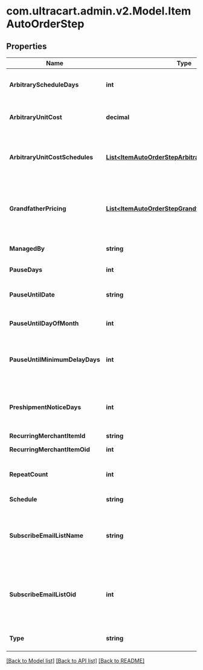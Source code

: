 
# com.ultracart.admin.v2.Model.ItemAutoOrderStep

## Properties

Name | Type | Description | Notes
------------ | ------------- | ------------- | -------------
**ArbitraryScheduleDays** | **int** | If the schedule is arbitrary, then this is the number of days | [optional] 
**ArbitraryUnitCost** | **decimal** | Arbitrary unit cost used to override the regular item cost | [optional] 
**ArbitraryUnitCostSchedules** | [**List&lt;ItemAutoOrderStepArbitraryUnitCostSchedule&gt;**](ItemAutoOrderStepArbitraryUnitCostSchedule.md) | Arbitrary unit costs schedules for more advanced discounting by rebill attempt | [optional] 
**GrandfatherPricing** | [**List&lt;ItemAutoOrderStepGrandfatherPricing&gt;**](ItemAutoOrderStepGrandfatherPricing.md) | Grand-father pricing configuration if the rebill schedule has changed over time | [optional] 
**ManagedBy** | **string** | Managed by (defaults to UltraCart) | [optional] 
**PauseDays** | **int** | Number of days to pause | [optional] 
**PauseUntilDate** | **string** | Wait for this step to happen until the specified date | [optional] 
**PauseUntilDayOfMonth** | **int** | Pause until a specific day of the month | [optional] 
**PauseUntilMinimumDelayDays** | **int** | Pause at least this many days between the last order and the calculated next day of month | [optional] 
**PreshipmentNoticeDays** | **int** | If set, a pre-shipment notice is sent to the customer this many days in advance | [optional] 
**RecurringMerchantItemId** | **string** | Item id to rebill | [optional] 
**RecurringMerchantItemOid** | **int** | Item object identifier to rebill | [optional] 
**RepeatCount** | **int** | Number of times to rebill.  Last step can be null for infinite | [optional] 
**Schedule** | **string** | Frequency of the rebill | [optional] 
**SubscribeEmailListName** | **string** | Email list name to subscribe the customer to when the rebill occurs (decommissioned email engine) | [optional] 
**SubscribeEmailListOid** | **int** | Email list identifier to subscribe the customer to when this rebill occurs (decommissioned email engine) | [optional] 
**Type** | **string** | Type of step (item, kit only, loop or pause) | [optional] 

[[Back to Model list]](../README.md#documentation-for-models)
[[Back to API list]](../README.md#documentation-for-api-endpoints)
[[Back to README]](../README.md)


